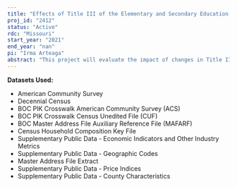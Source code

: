 ```yaml
---
title: "Effects of Title III of the Elementary and Secondary Education Act on Education, Income, Employment and Self-Sufficiency"
proj_id: "2412"
status: "Active"
rdc: "Missouri"
start_year: "2021"
end_year: "nan"
pi: "Irma Arteaga"
abstract: "This project will evaluate the impact of changes in Title III rules that affected required standards for limited English proficient students and provided grant allocation on education, income, employment and self-sufficiency. Title III formula grants were established under the No Child Left Behind Act (NCLB) of 2001 in an effort to ensure English learners achieve English language proficiency and established state academic standards. By 2007, all states and the District of Columbia had developed English language proficiency standards, assessments, and accountability measures for monitoring progress of limited English proficiency students. This project will exploit the staggered rollout of the program at the state level to determine the effectiveness of these programs on long-term outcomes such as education, income, employment and self-sufficiency. The project aims to link the 2000 long-form records to subsequent American Community Surveys. The 2000 long-form will be used to determine the age, state of residence, and language spoken at home and the linked ACS data will be used to track long-term outcomes. Various methods, such as event studies, linear spline models, and fixed effects models, will be used to compare those were eligible for Title III programs and those who were not because of age and the staggered statewide rollout."
---
```


**Datasets Used:**

  - American Community Survey 
  - Decennial Census 
  - BOC PIK Crosswalk American Community Survey (ACS) 
  - BOC PIK Crosswalk Census Unedited File (CUF) 
  - BOC Master Address File Auxiliary Reference File (MAFARF) 
  - Census Household Composition Key File 
  - Supplementary Public Data - Economic Indicators and Other Industry Metrics 
  - Supplementary Public Data - Geographic Codes 
  - Master Address File Extract 
  - Supplementary Public Data - Price Indices 
  - Supplementary Public Data - County Characteristics 

